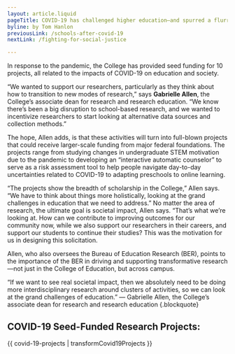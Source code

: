 ```yaml
---
layout: article.liquid
pageTitle: COVID-19 has challenged higher education—and spurred a flurry of research activity in the College of Education
byline: by Tom Hanlon
previousLink: /schools-after-covid-19
nextLink: /fighting-for-social-justice

---
```

In response to the pandemic, the College has provided seed funding for 10 projects, all related to the impacts of COVID-19 on education and society.

“We wanted to support our researchers, particularly as they think about how to transition to new modes of research,” says **Gabrielle Allen**, the College’s associate dean for research and research education. “We know there’s been a big disruption to school-based research, and we wanted to incentivize researchers to start looking at alternative data sources and collection methods.” 

The hope, Allen adds, is that these activities will turn into full-blown projects that could receive larger-scale funding from major federal foundations. The projects range from studying changes in undergraduate STEM motivation due to the pandemic to developing an “interactive automatic counselor” to serve as a risk assessment tool to help people navigate day-to-day uncertainties related to COVID-19 to adapting preschools to online learning.

“The projects show the breadth of scholarship in the College,” Allen says. “We have to think about things more holistically, looking at the grand challenges in education that we need to address.” No matter the area of research, the ultimate goal is societal impact, Allen says. “That’s what we’re looking at. How can we contribute to improving outcomes for our community now, while we also support our researchers in their careers, and support our students to continue their studies? This was the motivation for us in designing this solicitation.

Allen, who also oversees the Bureau of Education Research (BER), points to the importance of the BER in driving and supporting transformative research—not just in the College of Education, but across campus.

“If we want to see real societal impact, then we absolutely need to be doing more interdisciplinary research around clusters of activities, so we can look at the grand challenges of education.” — Gabrielle Allen, the College’s associate dean for research and research education {.blockquote}

## COVID-19 Seed-Funded Research Projects:

{{ covid-19-projects | transformCovid19Projects }}